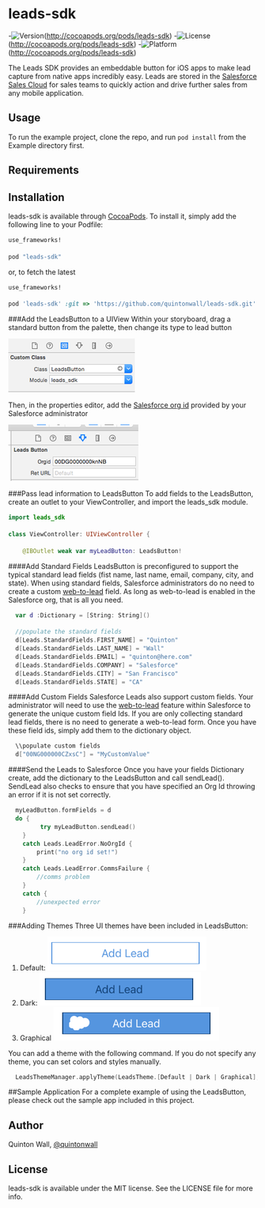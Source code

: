 # leads-sdk
-![Version](https://img.shields.io/cocoapods/v/leads-sdk.svg?style=flat)(http://cocoapods.org/pods/leads-sdk)
-![License](https://img.shields.io/cocoapods/l/leads-sdk.svg?style=flat)(http://cocoapods.org/pods/leads-sdk)
-![Platform](https://img.shields.io/cocoapods/p/leads-sdk.svg?style=flat)(http://cocoapods.org/pods/leads-sdk)

The Leads SDK provides an embeddable button for iOS apps to make lead capture from native apps incredibly easy. Leads are stored in the [Salesforce Sales Cloud](http://salesforce.com/sales-cloud) for sales teams to quickly action and drive further sales from any mobile application.

## Usage

To run the example project, clone the repo, and run `pod install` from the Example directory first.

## Requirements

## Installation

leads-sdk is available through [CocoaPods](http://cocoapods.org). To install
it, simply add the following line to your Podfile:

```ruby
use_frameworks!

pod "leads-sdk"
```

or, to fetch the latest

```ruby
use_frameworks!

pod 'leads-sdk' :git => 'https://github.com/quintonwall/leads-sdk.git'
```


###Add the LeadsButton to a UIView
Within your storyboard, drag a standard button from the palette, then change its type to lead button

![](https://github.com/quintonwall/leads-sdk/blob/master/readme-assets/customClass.png?raw=true)

Then, in the properties editor, add the [Salesforce org id](https://help.salesforce.com/HTViewSolution?id=000006019) provided by your Salesforce administrator

![](https://github.com/quintonwall/leads-sdk/blob/master/readme-assets/setOrgId.png?raw=true)

###Pass lead information to LeadsButton
To add fields to the LeadsButton, create an outlet to your ViewController, and import the leads_sdk module.

```swift
import leads_sdk

class ViewController: UIViewController {

    @IBOutlet weak var myLeadButton: LeadsButton!

```


####Add Standard Fields
LeadsButton is preconfigured to support the typical standard lead fields (fist name, last name, email, company, city, and state). When using standard fields, Salesforce administrators do no need to create a custom  [web-to-lead](https://help.salesforce.com/apex/HTViewHelpDoc?id=setting_up_web_to_lead.htm&language=en_US) field. As long as web-to-lead is enabled in the Salesforce org, that is all you need.

```swift
  var d :Dictionary = [String: String]()

  //populate the standard fields
  d[Leads.StandardFields.FIRST_NAME] = "Quinton"
  d[Leads.StandardFields.LAST_NAME] = "Wall"
  d[Leads.StandardFields.EMAIL] = "quinton@here.com"
  d[Leads.StandardFields.COMPANY] = "Salesforce"
  d[Leads.StandardFields.CITY] = "San Francisco"
  d[Leads.StandardFields.STATE] = "CA"
```

####Add Custom Fields
Salesforce Leads also support custom fields. Your administrator will need to use the [web-to-lead](https://help.salesforce.com/apex/HTViewHelpDoc?id=setting_up_web_to_lead.htm&language=en_US) feature within Salesforce to generate the unique custom field Ids. If you are only collecting standard lead fields, there is no need to generate a web-to-lead form. Once you have these field ids, simply add them to the dictionary object.

```swift
  \\populate custom fields
  d["00NG000000CZxsC"] = "MyCustomValue"
```

####Send the Leads to Salesforce
Once you have your fields Dictionary create, add the dictionary to the LeadsButton and call sendLead(). SendLead also checks to ensure that you have specified an Org Id throwing an error if it is not set correctly.

```swift
  myLeadButton.formFields = d
  do {
         try myLeadButton.sendLead()
    }
    catch Leads.LeadError.NoOrgId {
        print("no org id set!")
    }
    catch Leads.LeadError.CommsFailure {
        //comms problem
    }
    catch {
        //unexpected error
    }

```

###Adding Themes
Three UI themes have been included in LeadsButton:

1. Default: ![Default](https://github.com/quintonwall/leads-sdk/blob/master/readme-assets/default.png?raw=true)
2. Dark: ![Dark](https://github.com/quintonwall/leads-sdk/blob/master/readme-assets/dark.png?raw=true)
3. Graphical ![Graphical](https://github.com/quintonwall/leads-sdk/blob/master/readme-assets/graphical.png?raw=true)

You can add a theme with the following command. If you do not specify any theme, you can set colors and styles manually.

```swift
  LeadsThemeManager.applyTheme(LeadsTheme.[Default | Dark | Graphical], leadsbutton: myLeadButton)
```

##Sample Application
For a complete example of using the LeadsButton, please check out the sample app included in this project.

## Author

Quinton Wall, [@quintonwall](http://twitter.com/quintonwall)

## License

leads-sdk is available under the MIT license. See the LICENSE file for more info.
